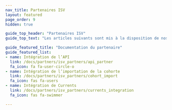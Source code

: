 ```yaml
---
nav_title: Partenaires ISV
layout: featured
page_order: 9
hidden: true

guide_top_header: "Partenaires ISV"
guide_top_text: "Les articles suivants sont mis à la disposition de nos partenaires ISV Alloys pour qu’ils s’y réfèrent lors du développement d’une intégration commerciale avec la plateforme Braze. Consultez votre document d’intégration partenaire correspondant pour commencer !"

guide_featured_title: "Documentation du partenaire"
guide_featured_list:
- name: Intégration de l’API
  link: /docs/partners/isv_partners/api_partner
  fa_icon: fa fa-user-circle-o
- name: Intégration de l’importation de la cohorte
  link: /docs/partners/isv_partners/cohort_import
  fa_icon: fas fa-users
- name: Intégration de Currents
  link: /docs/partners/isv_partners/currents_integration
  fa_icon: fas fa-swimmer

---
```

<br><br>
